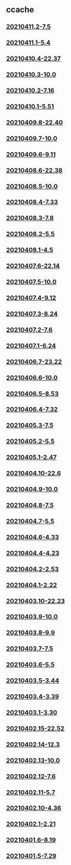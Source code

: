 ## ccache

### [20210411.2-7.5](20210411.2-7.5/index.md)
### [20210411.1-5.4](20210411.1-5.4/index.md)
### [20210410.4-22.37](20210410.4-22.37/index.md)
### [20210410.3-10.0](20210410.3-10.0/index.md)
### [20210410.2-7.16](20210410.2-7.16/index.md)
### [20210410.1-5.51](20210410.1-5.51/index.md)
### [20210409.8-22.40](20210409.8-22.40/index.md)
### [20210409.7-10.0](20210409.7-10.0/index.md)
### [20210409.6-9.11](20210409.6-9.11/index.md)
### [20210408.6-22.38](20210408.6-22.38/index.md)
### [20210408.5-10.0](20210408.5-10.0/index.md)
### [20210408.4-7.33](20210408.4-7.33/index.md)
### [20210408.3-7.8](20210408.3-7.8/index.md)
### [20210408.2-5.5](20210408.2-5.5/index.md)
### [20210408.1-4.5](20210408.1-4.5/index.md)
### [20210407.6-22.14](20210407.6-22.14/index.md)
### [20210407.5-10.0](20210407.5-10.0/index.md)
### [20210407.4-9.12](20210407.4-9.12/index.md)
### [20210407.3-8.24](20210407.3-8.24/index.md)
### [20210407.2-7.6](20210407.2-7.6/index.md)
### [20210407.1-6.24](20210407.1-6.24/index.md)
### [20210406.7-23.22](20210406.7-23.22/index.md)
### [20210406.6-10.0](20210406.6-10.0/index.md)
### [20210406.5-8.53](20210406.5-8.53/index.md)
### [20210406.4-7.32](20210406.4-7.32/index.md)
### [20210405.3-7.5](20210405.3-7.5/index.md)
### [20210405.2-5.5](20210405.2-5.5/index.md)
### [20210405.1-2.47](20210405.1-2.47/index.md)
### [20210404.10-22.6](20210404.10-22.6/index.md)
### [20210404.9-10.0](20210404.9-10.0/index.md)
### [20210404.8-7.5](20210404.8-7.5/index.md)
### [20210404.7-5.5](20210404.7-5.5/index.md)
### [20210404.6-4.33](20210404.6-4.33/index.md)
### [20210404.4-4.23](20210404.4-4.23/index.md)
### [20210404.2-2.53](20210404.2-2.53/index.md)
### [20210404.1-2.22](20210404.1-2.22/index.md)
### [20210403.10-22.23](20210403.10-22.23/index.md)
### [20210403.9-10.0](20210403.9-10.0/index.md)
### [20210403.8-9.9](20210403.8-9.9/index.md)
### [20210403.7-7.5](20210403.7-7.5/index.md)
### [20210403.6-5.5](20210403.6-5.5/index.md)
### [20210403.5-3.44](20210403.5-3.44/index.md)
### [20210403.4-3.39](20210403.4-3.39/index.md)
### [20210403.1-3.30](20210403.1-3.30/index.md)
### [20210402.15-22.52](20210402.15-22.52/index.md)
### [20210402.14-12.3](20210402.14-12.3/index.md)
### [20210402.13-10.0](20210402.13-10.0/index.md)
### [20210402.12-7.6](20210402.12-7.6/index.md)
### [20210402.11-5.7](20210402.11-5.7/index.md)
### [20210402.10-4.36](20210402.10-4.36/index.md)
### [20210402.1-2.21](20210402.1-2.21/index.md)
### [20210401.6-8.19](20210401.6-8.19/index.md)
### [20210401.5-7.29](20210401.5-7.29/index.md)

